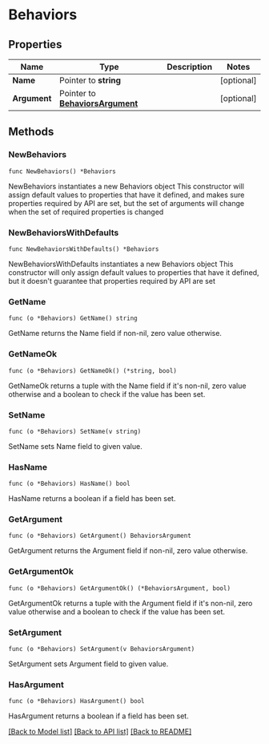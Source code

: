 # Behaviors

## Properties

Name | Type | Description | Notes
------------ | ------------- | ------------- | -------------
**Name** | Pointer to **string** |  | [optional] 
**Argument** | Pointer to [**BehaviorsArgument**](BehaviorsArgument.md) |  | [optional] 

## Methods

### NewBehaviors

`func NewBehaviors() *Behaviors`

NewBehaviors instantiates a new Behaviors object
This constructor will assign default values to properties that have it defined,
and makes sure properties required by API are set, but the set of arguments
will change when the set of required properties is changed

### NewBehaviorsWithDefaults

`func NewBehaviorsWithDefaults() *Behaviors`

NewBehaviorsWithDefaults instantiates a new Behaviors object
This constructor will only assign default values to properties that have it defined,
but it doesn't guarantee that properties required by API are set

### GetName

`func (o *Behaviors) GetName() string`

GetName returns the Name field if non-nil, zero value otherwise.

### GetNameOk

`func (o *Behaviors) GetNameOk() (*string, bool)`

GetNameOk returns a tuple with the Name field if it's non-nil, zero value otherwise
and a boolean to check if the value has been set.

### SetName

`func (o *Behaviors) SetName(v string)`

SetName sets Name field to given value.

### HasName

`func (o *Behaviors) HasName() bool`

HasName returns a boolean if a field has been set.

### GetArgument

`func (o *Behaviors) GetArgument() BehaviorsArgument`

GetArgument returns the Argument field if non-nil, zero value otherwise.

### GetArgumentOk

`func (o *Behaviors) GetArgumentOk() (*BehaviorsArgument, bool)`

GetArgumentOk returns a tuple with the Argument field if it's non-nil, zero value otherwise
and a boolean to check if the value has been set.

### SetArgument

`func (o *Behaviors) SetArgument(v BehaviorsArgument)`

SetArgument sets Argument field to given value.

### HasArgument

`func (o *Behaviors) HasArgument() bool`

HasArgument returns a boolean if a field has been set.


[[Back to Model list]](../README.md#documentation-for-models) [[Back to API list]](../README.md#documentation-for-api-endpoints) [[Back to README]](../README.md)



